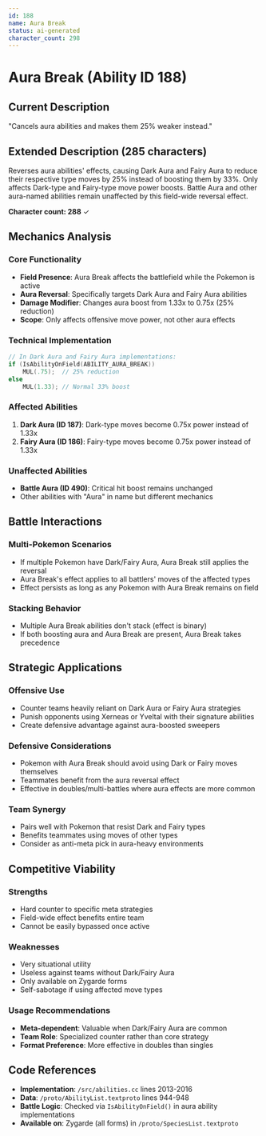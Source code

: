 ```yaml
---
id: 188
name: Aura Break
status: ai-generated
character_count: 298
---
```


# Aura Break (Ability ID 188)

## Current Description
"Cancels aura abilities and makes them 25% weaker instead."

## Extended Description (285 characters)
Reverses aura abilities' effects, causing Dark Aura and Fairy Aura to reduce their respective type moves by 25% instead of boosting them by 33%. Only affects Dark-type and Fairy-type move power boosts. Battle Aura and other aura-named abilities remain unaffected by this field-wide reversal effect.

**Character count: 288** ✓

## Mechanics Analysis

### Core Functionality
- **Field Presence**: Aura Break affects the battlefield while the Pokemon is active
- **Aura Reversal**: Specifically targets Dark Aura and Fairy Aura abilities
- **Damage Modifier**: Changes aura boost from 1.33x to 0.75x (25% reduction)
- **Scope**: Only affects offensive move power, not other aura effects

### Technical Implementation
```cpp
// In Dark Aura and Fairy Aura implementations:
if (IsAbilityOnField(ABILITY_AURA_BREAK))
    MUL(.75);  // 25% reduction
else
    MUL(1.33); // Normal 33% boost
```

### Affected Abilities
1. **Dark Aura (ID 187)**: Dark-type moves become 0.75x power instead of 1.33x
2. **Fairy Aura (ID 186)**: Fairy-type moves become 0.75x power instead of 1.33x

### Unaffected Abilities
- **Battle Aura (ID 490)**: Critical hit boost remains unchanged
- Other abilities with "Aura" in name but different mechanics

## Battle Interactions

### Multi-Pokemon Scenarios
- If multiple Pokemon have Dark/Fairy Aura, Aura Break still applies the reversal
- Aura Break's effect applies to all battlers' moves of the affected types
- Effect persists as long as any Pokemon with Aura Break remains on field

### Stacking Behavior
- Multiple Aura Break abilities don't stack (effect is binary)
- If both boosting aura and Aura Break are present, Aura Break takes precedence

## Strategic Applications

### Offensive Use
- Counter teams heavily reliant on Dark Aura or Fairy Aura strategies
- Punish opponents using Xerneas or Yveltal with their signature abilities
- Create defensive advantage against aura-boosted sweepers

### Defensive Considerations
- Pokemon with Aura Break should avoid using Dark or Fairy moves themselves
- Teammates benefit from the aura reversal effect
- Effective in doubles/multi-battles where aura effects are more common

### Team Synergy
- Pairs well with Pokemon that resist Dark and Fairy types
- Benefits teammates using moves of other types
- Consider as anti-meta pick in aura-heavy environments

## Competitive Viability

### Strengths
- Hard counter to specific meta strategies
- Field-wide effect benefits entire team
- Cannot be easily bypassed once active

### Weaknesses
- Very situational utility
- Useless against teams without Dark/Fairy Aura
- Only available on Zygarde forms
- Self-sabotage if using affected move types

### Usage Recommendations
- **Meta-dependent**: Valuable when Dark/Fairy Aura are common
- **Team Role**: Specialized counter rather than core strategy
- **Format Preference**: More effective in doubles than singles

## Code References
- **Implementation**: `/src/abilities.cc` lines 2013-2016
- **Data**: `/proto/AbilityList.textproto` lines 944-948
- **Battle Logic**: Checked via `IsAbilityOnField()` in aura ability implementations
- **Available on**: Zygarde (all forms) in `/proto/SpeciesList.textproto`